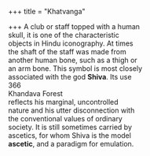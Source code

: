+++
title = "Khatvanga"

+++
A club or staff topped with a human  
skull, it is one of the characteristic  
objects in Hindu iconography. At times  
the shaft of the staff was made from  
another human bone, such as a thigh or  
an arm bone. This symbol is most closely  
associated with the god **Shiva**. Its use  
366  
Khandava Forest  
reflects his marginal, uncontrolled  
nature and his utter disconnection with  
the conventional values of ordinary  
society. It is still sometimes carried by  
ascetics, for whom Shiva is the model  
**ascetic**, and a paradigm for emulation.